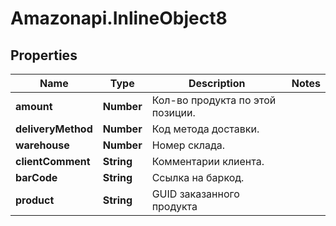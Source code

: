 # Amazonapi.InlineObject8

## Properties

Name | Type | Description | Notes
------------ | ------------- | ------------- | -------------
**amount** | **Number** | Кол-во продукта по этой позиции. | 
**deliveryMethod** | **Number** | Код метода доставки. | 
**warehouse** | **Number** | Номер склада. | 
**clientComment** | **String** | Комментарии клиента. | 
**barCode** | **String** | Ссылка на баркод. | 
**product** | **String** | GUID заказанного продукта | 


